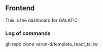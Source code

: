 ## Frontend

This is the dashboard for GALATIC


### Log of commands

gh repo clone varun-d/template_react_ts_tw